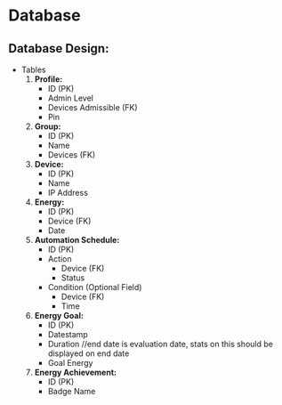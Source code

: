 # Database

## Database Design:

- Tables
    1. **Profile:**
        - ID (PK)
        - Admin Level 
        - Devices Admissible (FK)
        - Pin
    3. **Group:**
        - ID (PK)
        - Name
        - Devices (FK)
    5. **Device:**
        - ID (PK)
        - Name
        - IP Address
    7. **Energy:**
        - ID (PK)
        - Device (FK)
        - Date
    8. **Automation Schedule:**
        - ID (PK)
        - Action
            - Device (FK)
            - Status 
        - Condition (Optional Field)
            - Device (FK)
            - Time
    9. **Energy Goal:**
        - ID (PK)
        - Datestamp 
        - Duration //end date is evaluation date, stats on this should be displayed on end date
        - Goal Energy
    10. **Energy Achievement:**
        - ID (PK)
        - Badge Name
       
